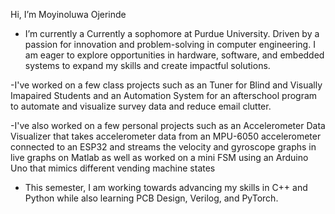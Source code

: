 Hi, I’m Moyinoluwa Ojerinde

- I’m currently a Currently a sophomore at Purdue University. Driven by a passion for innovation and problem-solving in computer engineering. I am eager to explore opportunities in hardware, software, and embedded systems to expand my skills and create impactful solutions.

-I've worked on a few class projects such as an Tuner for Blind and Visually Imapaired Students and an Automation System for an afterschool program to automate and visualize survey data and reduce email clutter.

-I've also worked on a few personal projects such as an Accelerometer Data Visualizer that takes accelerometer data from an MPU-6050 accelerometer connected to an ESP32 and streams the velocity and gyroscope graphs in live graphs on Matlab as well as worked on a mini FSM using an Arduino Uno that mimics different vending machine states 

- This semester, I am working towards advancing my skills in C++ and Python while also learning PCB Design, Verilog, and PyTorch.
